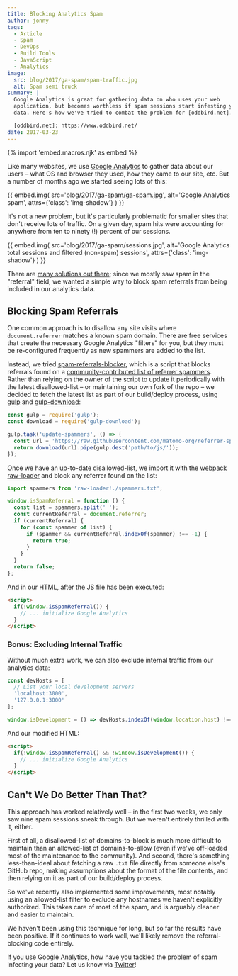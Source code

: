```yaml
---
title: Blocking Analytics Spam
author: jonny
tags:
  - Article
  - Spam
  - DevOps
  - Build Tools
  - JavaScript
  - Analytics
image:
  src: blog/2017/ga-spam/spam-traffic.jpg
  alt: Spam semi truck
summary: |
  Google Analytics is great for gathering data on who uses your web
  application, but becomes worthless if spam sessions start infesting your
  data. Here's how we've tried to combat the problem for [oddbird.net].

  [oddbird.net]: https://www.oddbird.net/
date: 2017-03-23
---
```


{% import 'embed.macros.njk' as embed %}

Like many websites, we use [Google Analytics] to gather data about our
users – what OS and browser they used, how they came to our site, etc.
But a number of months ago we started seeing lots of this:

{{ embed.img(
  src='blog/2017/ga-spam/ga-spam.jpg',
  alt='Google Analytics spam',
  attrs={'class': 'img-shadow'}
) }}

It's not a new problem, but it's particularly problematic for smaller
sites that don't receive lots of traffic. On a given day, spam hits were
accounting for anywhere from ten to ninety (!) percent of our sessions.

{{ embed.img(
  src='blog/2017/ga-spam/sessions.jpg',
  alt='Google Analytics total sessions and filtered (non-spam) sessions',
  attrs={'class': 'img-shadow'}
) }}


There are [many solutions out there]; since we mostly saw spam in the
"referral" field, we wanted a simple way to block spam referrals from
being included in our analytics data.

[Google Analytics]: https://analytics.google.com/
[many solutions out there]: https://www.google.com/search?q=how+to+block+google+analytics+spam

## Blocking Spam Referrals

One common approach is to disallow any site visits where
`document.referrer` matches a known spam domain. There are free
services that create the necessary Google Analytics "filters" for you,
but they must be re-configured frequently as new spammers are added to
the list.

Instead, we tried [spam-referrals-blocker], which is a script that
blocks referrals found on a [community-contributed list of referrer
spammers]. Rather than relying on the owner of the script to update it
periodically with the latest disallowed-list – or maintaining our own fork of
the repo – we decided to fetch the latest list as part of our
build/deploy process, using [gulp] and [gulp-download][]:

```js
const gulp = require('gulp');
const download = require('gulp-download');

gulp.task('update-spammers', () => {
  const url = 'https://raw.githubusercontent.com/matomo-org/referrer-spam-blacklist/master/spammers.txt';
  return download(url).pipe(gulp.dest('path/to/js/'));
});
```

Once we have an up-to-date disallowed-list, we import it with the [webpack][]
[raw-loader] and block any referrer found on the list:

```js
import spammers from 'raw-loader!./spammers.txt';

window.isSpamReferral = function () {
  const list = spammers.split(' ');
  const currentReferral = document.referrer;
  if (currentReferral) {
    for (const spammer of list) {
      if (spammer && currentReferral.indexOf(spammer) !== -1) {
        return true;
      }
    }
  }
  return false;
};
```

And in our HTML, after the JS file has been executed:

```html
<script>
  if(!window.isSpamReferral()) {
    // ... initialize Google Analytics
  }
</script>
```

[spam-referrals-blocker]: https://github.com/MohamedBassem/spam-referrals-blocker/
[community-contributed list of referrer spammers]: https://github.com/matomo-org/referrer-spam-list
[gulp]: https://gulpjs.com/
[gulp-download]: https://www.npmjs.com/package/gulp-download
[webpack]: https://webpack.js.org/
[raw-loader]: https://github.com/webpack-contrib/raw-loader

### Bonus: Excluding Internal Traffic

Without much extra work, we can also exclude internal traffic from our
analytics data:

```js
const devHosts = [
  // List your local development servers
  'localhost:3000',
  '127.0.0.1:3000'
];

window.isDevelopment = () => devHosts.indexOf(window.location.host) !== -1;
```

And our modified HTML:

```html
<script>
  if(!window.isSpamReferral() && !window.isDevelopment()) {
    // ... initialize Google Analytics
  }
</script>
```

## Can't We Do Better Than That?

This approach has worked relatively well – in the first two weeks, we
only saw nine spam sessions sneak through. But we weren't entirely
thrilled with it, either.

First of all, a disallowed-list of domains-to-block is much more difficult to
maintain than an allowed-list of domains-to-allow (even if we've off-loaded
most of the maintenance to the community). And second, there's something
less-than-ideal about fetching a raw `.txt` file directly from someone
else's GitHub repo, making assumptions about the format of the file
contents, and then relying on it as part of our build/deploy process.

So we've recently also implemented some improvements, most notably using an
allowed-list filter to exclude any hostnames we haven't explicitly authorized.
This takes care of most of the spam, and is arguably cleaner and easier to
maintain.

We haven't been using this technique for long, but so far the results
have been positive. If it continues to work well, we'll likely remove
the referral-blocking code entirely.

If you use Google Analytics, how have you tackled the problem of spam
infecting your data? Let us know via [Twitter]!

[Twitter]: https://twitter.com/oddbird
